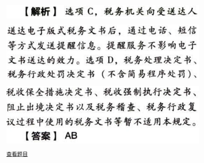 ![](28d5e8cd25a8cb84c1c55ae9696f0fce.png)

![](2c00d8402c37ed4e3a06f00933c76fb1.png)

![](c1eda0e5c624acfbc7b865be13d44313.png)

[查看题目](../税收征收管理法.本章真题.md#34-题目)

